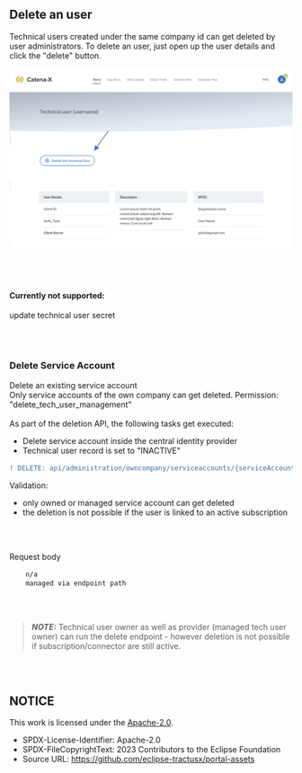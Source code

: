 ## Delete an user

Technical users created under the same company id can get deleted by user administrators.
To delete an user, just open up the user details and click the "delete" button.

<img width="558" alt="image" src="https://raw.githubusercontent.com/eclipse-tractusx/portal-assets/main/docs/static/delete-technical-user.png">

<br>
<br>
<br>
<br>

#### Currently not supported:

update technical user secret

<br>
<br>

### Delete Service Account

Delete an existing service account  
Only service accounts of the own company can get deleted.
Permission: "delete_tech_user_management"
<br>
<br>
As part of the deletion API, the following tasks get executed:

- Delete service account inside the central identity provider
- Technical user record is set to "INACTIVE"

```diff
! DELETE: api/administration/owncompany/serviceaccounts/{serviceAccountId}
```

Validation:

- only owned or managed service account can get deleted
- the deletion is not possible if the user is linked to an active subscription

<br>

<br>

Request body

    	n/a
    	managed via endpoint path

<br>
<br>

> **_NOTE:_** Technical user owner as well as provider (managed tech user owner) can run the delete endpoint - however deletion is not possible if subscription/connector are still active.

<br>
<br>

## NOTICE

This work is licensed under the [Apache-2.0](https://www.apache.org/licenses/LICENSE-2.0).

- SPDX-License-Identifier: Apache-2.0
- SPDX-FileCopyrightText: 2023 Contributors to the Eclipse Foundation
- Source URL: https://github.com/eclipse-tractusx/portal-assets

